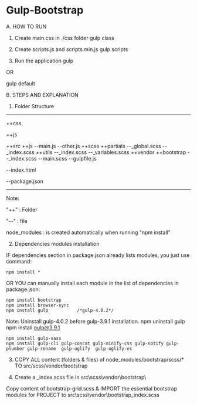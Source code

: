 # Gulp-Bootstrap


A. HOW TO RUN
1. Create main.css in ./css folder
gulp class

2. Create scripts.js and scripts.min.js
gulp scripts

3. Run the application
gulp

OR

gulp default

B. STEPS AND EXPLANATION

1. Folder Structure

--------------------------

  ++css
  
  ++js

  ++src
      ++js
        --main.js
        --other.js
      ++scss
        ++partials
          --_global.scss
          --_index.scss
        ++utils
          --_index.scss
          --_variables.scss
        ++vendor
          ++bootstrap
          --_index.scss
        --main.scss
  --gulpfile.js
  
  --index.html
  
  --package.json

------------------------

Note:

  "++" : Folder

  "--" : file

  node_modules : is created automatically when running "npm install"


2. Dependencies modules installation

IF dependencies section in package.json already lists modules,
you just use command:

    npm install *

OR YOU can manually install each module in the list of dependencies in package.json:

    npm install bootstrap
    npm install browser-sync
    npm install gulp           /*gulp-4.0.2*/

Note: Uninstall gulp-4.0.2 before gulp-3.9.1 installation.
    npm uninstall gulp
    npm install gulp@3.9.1

    npm install gulp-sass
    npm install gulp-cli gulp-concat gulp-minify-css gulp-notify gulp-plumber gulp-rename  gulp-uglify  gulp-uglify-es

3. COPY ALL content (folders & files) of node_modules/bootstrap/scss/*  TO src/scss/vendor/bootstrap

4. Create a _index.scss file in src\scss\vendor\bootstrap\

Copy content of bootstrap-grid.scss & IMPORT the essential bootstrap modules for PROJECT to src\scss\vendor\bootstrap\_index.scss
